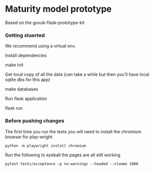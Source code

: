 # Maturity model prototype

Based on the govuk-flask-prototype-kit

### Getting staerted

We recommend using a virtual env.

Install dependencies

  make init

Get local copy of all the data (can take a while but then you'll have local sqlite dbs for this app)

  make databases

Run flask application

  flask run

### Before pushing changes

The first time you run the tests you will need to install the chromium browser for play-wright

```
python -m playwright install chromium
```

Run the following to eyeball the pages are all still working

```
pytest tests/acceptance -p no:warnings --headed --slowmo 1000
```
